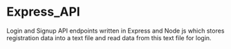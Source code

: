 # Express_API
Login and Signup API endpoints written in Express and Node js which stores registration data into a text file and read data from this text file for login.
